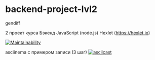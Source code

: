 # backend-project-lvl2
gendiff

2 проект курса Бэкенд JavaScript (node.js) Hexlet (https://hexlet.io)

[![Maintainability](https://api.codeclimate.com/v1/badges/8dc56bf349d655df065f/maintainability)](https://codeclimate.com/github/svezr/backend-project-lvl2/maintainability)

asciinema с примером записи (3 шаг)
[![asciicast](https://asciinema.org/a/ilKZFcCNLS85ebZ3qJY7jwFOZ.svg)](https://asciinema.org/a/ilKZFcCNLS85ebZ3qJY7jwFOZ)



